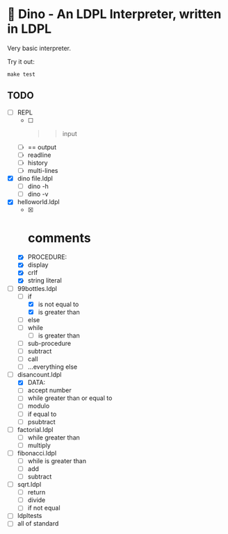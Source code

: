 # 🦕 Dino - An LDPL Interpreter, written in LDPL

Very basic interpreter.

Try it out:

    make test

## TODO

- [ ] REPL
    - [ ] >> input
    - [ ] == output
    - [ ] readline
    - [ ] history
    - [ ] multi-lines
- [x] dino file.ldpl
    - [ ] dino -h
    - [ ] dino -v
- [x] helloworld.ldpl
    - [x] # comments
    - [x] PROCEDURE:
    - [x] display
    - [x] crlf
    - [x] string literal
- [ ] 99bottles.ldpl
  - [ ] if
    - [x] is not equal to 
    - [x] is greater than 
  - [ ] else
  - [ ] while
    - [ ] is greater than
  - [ ] sub-procedure
  - [ ] subtract 
  - [ ] call
  - [ ] ...everything else
- [ ] disancount.ldpl
    - [x] DATA:
    - [ ] accept number
    - [ ] while greater than or equal to 
    - [ ] modulo 
    - [ ] if equal to 
    - [ ] psubtract
- [ ] factorial.ldpl
    - [ ] while greater than
    - [ ] multiply
- [ ] fibonacci.ldpl
    - [ ] while is greater than
    - [ ] add 
    - [ ] subtract
- [ ] sqrt.ldpl
    - [ ] return
    - [ ] divide 
    - [ ] if not equal 
- [ ] ldpltests
- [ ] all of standard 
